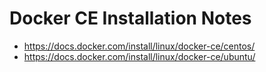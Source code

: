# Docker CE Installation Notes

- https://docs.docker.com/install/linux/docker-ce/centos/
- https://docs.docker.com/install/linux/docker-ce/ubuntu/